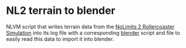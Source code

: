 # NL2 terrain to blender
NLVM script that writes terrain data from the [NoLimits 2 Rollercoaster Simulation](https://nolimitscoaster.com) into its log file with a corresponding [blender](https://www.blender.org) script and file to easily read this data to import it into blender.
